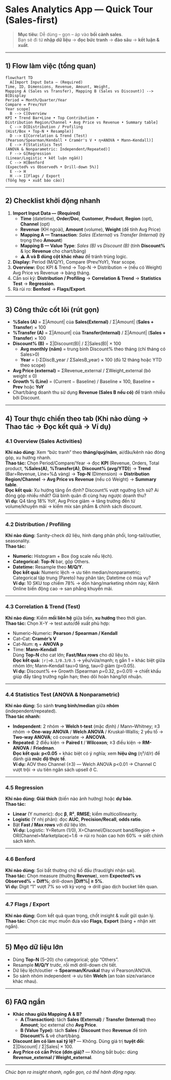# Sales Analytics App — Quick Tour (Sales-first)

> **Mục tiêu:** Dễ dùng – gọn – áp vào **bối cảnh sales**.  
> Bạn sẽ đi từ **nhập dữ liệu** → **đọc bức tranh** → **đào sâu** → **kết luận & xuất**.

---

## 1) Flow làm việc (tổng quan)

```mermaid
flowchart TD
  A[Import Input Data — (Required)
Time, ID, Dimensions, Revenue, Amount, Weight,
Mapping A (Sales vs Transfer), Mapping B (Sales vs Discount)] --> B[Display
Period = Month/Quarter/Year
Compare = Prev/YoY
Year scope]
  B --> C[Overview
KPI • Trend Bar+Line • Top Contribution •
Distribution Region/Channel • Avg Price vs Revenue • Summary table]
  C --> D[Distribution / Profiling
(Hist/Box • Top-N • Resample)]
  D --> E[Correlation & Trend (Test)
(Pearson/Spearman/Kendall • Cramér's V • η+ANOVA • Mann–Kendall)]
  E --> F[Statistics Test
(ANOVA & Nonparametric: Independent/Repeated)]
  F --> G[Regression
(Linear/Logistic • kết luận ngắn)]
  C --> H[Benford
(Expected% vs Observed% • Drill-down 5%)]
  E --> H
  H --> I[Flags / Export
(Tổng hợp • xuất báo cáo)]
```

---

## 2) Checklist khởi động nhanh

1. **Import Input Data — (Required)**  
   - **Time** (datetime), **Order/Doc**, **Customer**, **Product**, **Region** (opt), **Channel** (opt)  
   - **Revenue** (KH ngoài), **Amount** (volume), **Weight** (để tính Avg Price)  
   - **Mapping A — Transaction**: *Sales (External)* vs *Transfer (Internal)* (tỷ trọng theo **Amount**)  
   - **Mapping B — Value Type**: *Sales (B)* vs *Discount (B)* (tính **Discount%** & lọc **Revenue** cho chart/bảng)  
   - ⚠️ **A và B dùng cột khác nhau** để tránh trùng logic.
2. **Display:** Period (M/Q/Y), Compare (Prev/YoY), Year scope.
3. **Overview:** Đọc KPI & Trend → Top-N → Distribution → (nếu có Weight) Avg Price vs Revenue → bảng tháng.
4. Cần soi kỹ: **Distribution / Profiling** → **Correlation & Trend** → **Statistics Test** → **Regression**.
5. Rà rủi ro: **Benford** → **Flags/Export**.

---

## 3) Công thức cốt lõi (rút gọn)

- **%Sales (A)** = Σ|Amount| của **Sales(External)** / Σ|Amount| (**Sales + Transfer**) × 100  
- **%Transfer (A)** = Σ|Amount| của **Transfer(Internal)** / Σ|Amount| (**Sales + Transfer**) × 100  
- **Discount% (B)** = Σ|Discount(B)| / Σ|Sales(B)| × 100  
  - **Avg monthly (năm)** = trung bình Discount% theo tháng (chỉ tháng có Sales>0)  
  - **Year** = (-ΣDiscB_year / ΣSalesB_year) × 100 (đủ 12 tháng hoặc YTD theo scope)
- **Avg Price (external)** = ΣRevenue_external / ΣWeight_external (bỏ weight ≤ 0)  
- **Growth % (Line)** = (Current − Baseline) / Baseline × 100, Baseline = **Prev** hoặc **YoY**  
- Chart/bảng doanh thu sử dụng **Revenue (Sales B nếu có)** để tránh nhiễu bởi Discount.

---

## 4) Tour thực chiến theo tab (Khi nào dùng → Thao tác → Đọc kết quả → Ví dụ)

### 4.1 Overview (Sales Activities)
**Khi nào dùng:** Xem “bức tranh” theo **tháng/quý/năm**, ai/đâu/kênh nào đóng góp, xu hướng nhanh.  
**Thao tác:** Chọn Period/Compare/Year → đọc **KPI** (Revenue, Orders, Total product, **%Sales(A)**, **%Transfer(A)**, **Discount% (avg/YTD)**) → **Trend** (Bar=Revenue, Line=%Δ vàng) → **Top-N** (Dimension) → **Distribution Region/Channel** → **Avg Price vs Revenue** (nếu có Weight) → **Summary table**.  
**Đọc kết quả:** Xu hướng tăng ổn định? Discount% vượt ngưỡng lịch sử? Ai đóng góp nhiều nhất? Giá bình quân đi cùng hay ngược doanh thu?  
**Ví dụ:** Q4 tăng 18% YoY, Avg Price giảm → tăng trưởng đến từ volume/khuyến mãi → kiểm mix sản phẩm & chính sách discount.

---

### 4.2 Distribution / Profiling
**Khi nào dùng:** Sanity-check dữ liệu, hình dạng phân phối, long-tail/outlier, seasonality.  
**Thao tác:**  
- **Numeric:** Histogram + Box (log scale nếu lệch).  
- **Categorical:** **Top-N** bar, gộp Others.  
- **Datetime:** Resample theo **M/Q/Y**.  
**Đọc kết quả:** Numeric lệch → ưu tiên median/nonparametric; Categorical tập trung (Pareto) hay phân tán; Datetime có mùa vụ?  
**Ví dụ:** 10 SKU top chiếm 78% → dồn hàng/marketing nhóm này; Kênh Online biến động cao → san phẳng khuyến mãi.

---

### 4.3 Correlation & Trend (Test)
**Khi nào dùng:** Kiểm **mối liên hệ** giữa biến, **xu hướng** theo thời gian.  
**Thao tác:** Chọn X–Y → test auto/đề xuất phù hợp:  
- Numeric–Numeric: **Pearson / Spearman / Kendall**  
- Cat–Cat: **Cramér’s V**  
- Cat–Num: **η** + **ANOVA p**  
- Time: **Mann–Kendall**  
Dùng **Top-N** cho cat lớn; **Fast/Max rows** cho dữ liệu to.  
**Đọc kết quả:** `|r|≈0.1/0.3/0.5` → yếu/vừa/mạnh; η gần 1 = khác biệt giữa nhóm lớn; Mann–Kendall tau>0 tăng, tau<0 giảm (p<0.05).  
**Ví dụ:** Discount% ↔ Growth (Spearman ρ=0.32, p=0.01) → chiết khấu giúp đẩy tăng trưởng ngắn hạn; theo dõi hoàn hàng/lợi nhuận.

---

### 4.4 Statistics Test (ANOVA & Nonparametric)
**Khi nào dùng:** So sánh **trung bình/median** giữa **nhóm** (independent/repeated).  
**Thao tác nhanh:**  
- **Independent**: 2 nhóm → **Welch t-test** (mặc định) / Mann–Whitney; ≥3 nhóm → **One-way ANOVA** / **Welch ANOVA** / Kruskal–Wallis; 2 yếu tố → **Two-way ANOVA**; có covariate → **ANCOVA**.  
- **Repeated**: 2 điều kiện → **Paired t** / **Wilcoxon**; ≥3 điều kiện → **RM-ANOVA** / **Friedman**.  
**Đọc kết quả:** **p<0.05** = khác biệt có ý nghĩa; xem **hiệu ứng** (η²/d/r) để đánh giá **mức độ thực tế**.  
**Ví dụ:** AOV theo Channel (≥3) — Welch ANOVA p<0.01 → Channel C vượt trội → ưu tiên ngân sách upsell ở C.

---

### 4.5 Regression
**Khi nào dùng:** **Giải thích** (biến nào ảnh hưởng) hoặc **dự báo**.  
**Thao tác:**  
- **Linear** (Y numeric): đọc **β**, **R²**, **RMSE**; kiểm multicollinearity.  
- **Logistic** (Y nhị phân): đọc **AUC**, **Precision/Recall**, **odds ratio**.  
- Bật **Fast / Max rows** với dữ liệu lớn.  
**Ví dụ:** Logistic: Y=Return (1/0), X=Channel/Discount band/Region → OR(Channel=Marketplace)=1.6 → rủi ro hoàn cao hơn 60% → siết chính sách kênh.

---

### 4.6 Benford
**Khi nào dùng:** Soi bất thường chữ số đầu (fraud/ghi nhận sai).  
**Thao tác:** Chọn measure (thường **Revenue**), xem **Expected% vs Observed%** + **Diff%**; drill-down **|Diff%| ≥ 5%**.  
**Ví dụ:** Digit “1” vượt 7% so với kỳ vọng → drill giao dịch bucket liên quan.

---

### 4.7 Flags / Export
**Khi nào dùng:** Gom kết quả quan trọng, chốt insight & xuất gửi quản lý.  
**Thao tác:** Chọn các mục muốn đưa vào **Flags**, **Export** (bảng + nhận xét ngắn).

---

## 5) Mẹo dữ liệu lớn
- Dùng **Top-N** (5–20) cho categorical; gộp “Others”.  
- Resample **M/Q/Y** trước, rồi mới drill-down chi tiết.  
- Dữ liệu lệch/outlier → **Spearman/Kruskal** thay vì Pearson/ANOVA.  
- So sánh nhóm independent → ưu tiên **Welch** (an toàn size/variance khác nhau).

---

## 6) FAQ ngắn
- **Khác nhau giữa Mapping A & B?**  
  - **A (Transaction):** tách **Sales (External)** / **Transfer (Internal)** theo **Amount**; lọc external cho **Avg Price**.  
  - **B (Value Type):** tách **Sales** / **Discount** theo **Revenue** để tính **Discount%** & vẽ chart/bảng.  
- **Discount âm có làm sai tỷ lệ?** — Không. Dùng giá trị **tuyệt đối**: Σ|Discount| / Σ|Sales| × 100.
- **Avg Price có cần Price (đơn giá)?** — Không bắt buộc: dùng **Revenue_external / Weight_external**.

---

*Chúc bạn ra insight nhanh, ngắn gọn, có thể hành động ngay.*
